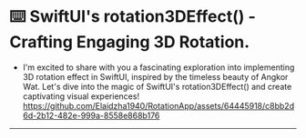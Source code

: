 ⌨️ SwiftUI's rotation3DEffect() - Crafting Engaging 3D Rotation.
===========

- I'm excited to share with you a fascinating exploration into implementing 3D rotation effect in SwiftUI, inspired by the timeless beauty of Angkor Wat. Let's dive into the magic of SwiftUI's rotation3DEffect() and create captivating visual experiences!
https://github.com/Elaidzha1940/RotationApp/assets/64445918/c8bb2d6d-2b12-482e-999a-8558e868b176

-----------
